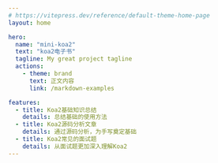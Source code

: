 ```yaml
---
# https://vitepress.dev/reference/default-theme-home-page
layout: home

hero:
  name: "mini-koa2"
  text: "koa2电子书"
  tagline: My great project tagline
  actions:
    - theme: brand
      text: 正文内容
      link: /markdown-examples

features:
  - title: Koa2基础知识总结
    details: 总结基础的使用方法
  - title: Koa2源码分析文章
    details: 通过源码分析，为手写奠定基础
  - title: Koa2常见的面试题
    details: 从面试题更加深入理解Koa2
---
```


